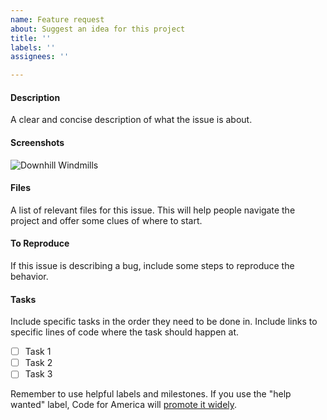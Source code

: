 ```yaml
---
name: Feature request
about: Suggest an idea for this project
title: ''
labels: ''
assignees: ''

---
```


#### Description
A clear and concise description of what the issue is about.

#### Screenshots
![Downhill Windmills](http://i.giphy.com/KO8AG2EByqkFi.gif)

#### Files
A list of relevant files for this issue. This will help people navigate the project and offer some clues of where to start.

#### To Reproduce
If this issue is describing a bug, include some steps to reproduce the behavior.

#### Tasks
Include specific tasks in the order they need to be done in. Include links to specific lines of code where the task should happen at.
- [ ] Task 1
- [ ] Task 2
- [ ] Task 3

Remember to use helpful labels and milestones. If you use the "help wanted" label, Code for America will [promote it widely](http://www.codeforamerica.org/geeks/civicissues).
